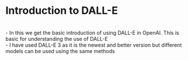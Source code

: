 # Introduction to DALL-E
<br> - In this we get the basic introduction of using DALL-E in OpenAI. This is basic for understanding the use of DALL-E
<br>- I have used DALL-E 3 as it is the newest and better version but different models can be used using the same methods
